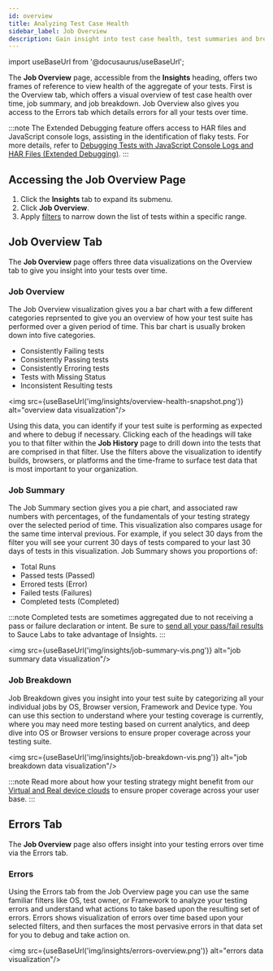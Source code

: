 ```yaml
---
id: overview
title: Analyzing Test Case Health
sidebar_label: Job Overview
description: Gain insight into test case health, test summaries and breakdowns across Real or Virtual devices and analyze errors to identify where and why errors occurred over time.
---
```


import useBaseUrl from '@docusaurus/useBaseUrl';

The **Job Overview** page, accessible from the **Insights** heading, offers two frames of reference to view health of the aggregate of your tests. First is the Overview tab, which offers a visual overview of test case health over time, job summary, and job breakdown. Job Overview also gives you access to the Errors tab which details errors for all your tests over time. 

:::note
The Extended Debugging feature offers access to HAR files and JavaScript console logs, assisting in the identification of flaky tests. For more details, refer to [Debugging Tests with JavaScript Console Logs and HAR Files (Extended Debugging)](/insights/debug).
:::

## Accessing the Job Overview Page

1. Click the **Insights** tab to expand its submenu.
1. Click **Job Overview**.
1. Apply [filters](scope.md#using-filters-to-adjust-the-scope-of-your-data) to narrow down the list of tests within a specific range.

## Job Overview Tab
The **Job Overview** page offers three data visualizations on the Overview tab to give you insight into your tests over time. 

### Job Overview
The Job Overview visualization gives you a bar chart with a few different categories reprsented to give you an overview of how your test suite has performed over a given period of time. This bar chart is usually broken down into five categories.

- Consistently Failing tests
- Consistently Passing tests
- Consistently Erroring tests
- Tests with Missing Status
- Inconsistent Resulting tests

<img src={useBaseUrl('img/insights/overview-health-snapshot.png')} alt="overview data visualization"/>

Using this data, you can identify if your test suite is performing as expected and where to debug if necessary. Clicking each of the headings will take you to that filter within the **Job History** page to drill down into the tests that are comprised in that filter. Use the filters above the visualization to identify builds, browsers, or platforms and the time-frame to surface test data that is most important to your organization. 

### Job Summary
The Job Summary section gives you a pie chart, and associated raw numbers with percentages, of the fundamentals of your testing strategy over the selected period of time. This visualization also compares usage for the same time interval previous. For example, if you select 30 days from the filter you will see your current 30 days of tests compared to your last 30 days of tests in this visualization. Job Summary shows you proportions of:

- Total Runs
- Passed tests (Passed)
- Errored tests (Error)
- Failed tests (Failures)
- Completed tests (Completed)

:::note
Completed tests are sometimes aggregated due to not receiving a pass or failure declaration or intent. Be sure to [send all your pass/fail results](/basics/test-config-annotation/test-annotation#setting-passfail) to Sauce Labs to take advantage of Insights.
:::

<img src={useBaseUrl('img/insights/job-summary-vis.png')} alt="job summary data visualization"/>

### Job Breakdown
Job Breakdown gives you insight into your test suite by categorizing all your individual jobs by OS, Browser version, Framework and Device type. You can use this section to understand where your testing coverage is currently, where you may need more testing based on current analytics, and deep dive into OS or Browser versions to ensure proper coverage across your testing suite. 

<img src={useBaseUrl('img/insights/job-breakdown-vis.png')} alt="job breakdown data visualization"/>

:::note
Read more about how your testing strategy might benefit from our [Virtual and Real device clouds](/mobile-apps/supported-devices.md) to ensure proper coverage across your user base.
:::

## Errors Tab 
The **Job Overview** page also offers insight into your testing errors over time via the Errors tab.

### Errors

Using the Errors tab from the Job Overview page you can use the same familiar filters like OS, test owner, or Framework to analyze your testing errors and understand what actions to take based upon the resulting set of errors. Errors shows visualization of errors over time based upon your selected filters, and then surfaces the most pervasive errors in that data set for you to debug and take action on. 

<img src={useBaseUrl('img/insights/errors-overview.png')} alt="errors data visualization"/>
